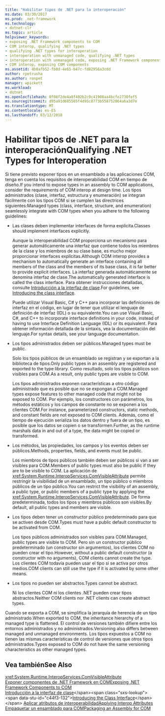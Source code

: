 ```yaml
---
title: "Habilitar tipos de .NET para la interoperación"
ms.date: 03/30/2017
ms.prod: .net-framework
ms.technology:
- dotnet-clr
ms.topic: article
helpviewer_keywords:
- exposing .NET Framework components to COM
- COM interop, qualifying .NET types
- qualifying .NET types for interoperation
- interoperation with unmanaged code, qualifying .NET types
- interoperation with unmanaged code, exposing .NET Framework components
- COM interop, exposing COM components
ms.assetid: 4b8afb52-fb8d-4e65-b47c-fd82956a3cdd
author: rpetrusha
ms.author: ronpet
manager: wpickett
ms.workload:
- dotnet
ms.openlocfilehash: 0f08f2de4a8f402b2c9c41908aa4bcfe2730fef5
ms.sourcegitcommit: d95a91d685565f4d95c8773b558752864a6a3d7e
ms.translationtype: MT
ms.contentlocale: es-ES
ms.lasthandoff: 03/12/2018
---
```

# <a name="qualifying-net-types-for-interoperation"></a><span data-ttu-id="c44f3-102">Habilitar tipos de .NET para la interoperación</span><span class="sxs-lookup"><span data-stu-id="c44f3-102">Qualifying .NET Types for Interoperation</span></span>
<span data-ttu-id="c44f3-103">Si tiene previsto exponer tipos en un ensamblado a las aplicaciones COM, tenga en cuenta los requisitos de interoperabilidad COM en tiempo de diseño.</span><span class="sxs-lookup"><span data-stu-id="c44f3-103">If you intend to expose types in an assembly to COM applications, consider the requirements of COM interop at design time.</span></span> <span data-ttu-id="c44f3-104">Los tipos administrados (clase, interfaz, estructura y enumeración) se integran fácilmente con los tipos COM si se cumplen las directrices siguientes:</span><span class="sxs-lookup"><span data-stu-id="c44f3-104">Managed types (class, interface, structure, and enumeration) seamlessly integrate with COM types when you adhere to the following guidelines:</span></span>  
  
-   <span data-ttu-id="c44f3-105">Las clases deben implementar interfaces de forma explícita.</span><span class="sxs-lookup"><span data-stu-id="c44f3-105">Classes should implement interfaces explicitly.</span></span>  
  
     <span data-ttu-id="c44f3-106">Aunque la interoperabilidad COM proporciona un mecanismo para generar automáticamente una interfaz que contiene todos los miembros de la clase y los miembros de su clase base, es mucho mejor proporcionar interfaces explícitas.</span><span class="sxs-lookup"><span data-stu-id="c44f3-106">Although COM interop provides a mechanism to automatically generate an interface containing all members of the class and the members of its base class, it is far better to provide explicit interfaces.</span></span> <span data-ttu-id="c44f3-107">La interfaz generada automáticamente se denomina interfaz de clase.</span><span class="sxs-lookup"><span data-stu-id="c44f3-107">The automatically generated interface is called the class interface.</span></span> <span data-ttu-id="c44f3-108">Para obtener instrucciones detalladas, consulte [Introducción a la interfaz de clase](com-callable-wrapper.md#introducing-the-class-interface).</span><span class="sxs-lookup"><span data-stu-id="c44f3-108">For guidelines, see [Introducing the class interface](com-callable-wrapper.md#introducing-the-class-interface).</span></span>  
  
     <span data-ttu-id="c44f3-109">Puede utilizar Visual Basic, C# y C++ para incorporar las definiciones de interfaz en el código, en lugar de tener que utilizar el lenguaje de definición de interfaz (IDL) o su equivalente.</span><span class="sxs-lookup"><span data-stu-id="c44f3-109">You can use Visual Basic, C#, and C++ to incorporate interface definitions in your code, instead of having to use Interface Definition Language (IDL) or its equivalent.</span></span> <span data-ttu-id="c44f3-110">Para obtener información detallada de la sintaxis, vea la documentación del lenguaje.</span><span class="sxs-lookup"><span data-stu-id="c44f3-110">For syntax details, see your language documentation.</span></span>  
  
-   <span data-ttu-id="c44f3-111">Los tipos administrados deben ser públicos.</span><span class="sxs-lookup"><span data-stu-id="c44f3-111">Managed types must be public.</span></span>  
  
     <span data-ttu-id="c44f3-112">Solo los tipos públicos de un ensamblado se registran y se exportan a la biblioteca de tipos.</span><span class="sxs-lookup"><span data-stu-id="c44f3-112">Only public types in an assembly are registered and exported to the type library.</span></span> <span data-ttu-id="c44f3-113">Como resultado, solo los tipos públicos son visibles para COM.</span><span class="sxs-lookup"><span data-stu-id="c44f3-113">As a result, only public types are visible to COM.</span></span>  
  
     <span data-ttu-id="c44f3-114">Los tipos administrados exponen características a otro código administrado que es posible que no se expongan a COM.</span><span class="sxs-lookup"><span data-stu-id="c44f3-114">Managed types expose features to other managed code that might not be exposed to COM.</span></span> <span data-ttu-id="c44f3-115">Por ejemplo, los constructores con parámetros, los métodos estáticos y los campos de constante no se exponen a los clientes COM.</span><span class="sxs-lookup"><span data-stu-id="c44f3-115">For instance, parameterized constructors, static methods, and constant fields are not exposed to COM clients.</span></span> <span data-ttu-id="c44f3-116">Además, como el tiempo de ejecución serializa los datos dentro y fuera de un tipo, es posible que los datos se copien o se transformen.</span><span class="sxs-lookup"><span data-stu-id="c44f3-116">Further, as the runtime marshals data in and out of a type, the data might be copied or transformed.</span></span>  
  
-   <span data-ttu-id="c44f3-117">Los métodos, las propiedades, los campos y los eventos deben ser públicos.</span><span class="sxs-lookup"><span data-stu-id="c44f3-117">Methods, properties, fields, and events must be public.</span></span>  
  
     <span data-ttu-id="c44f3-118">Los miembros de tipos públicos también deben ser públicos si van a ser visibles para COM.</span><span class="sxs-lookup"><span data-stu-id="c44f3-118">Members of public types must also be public if they are to be visible to COM.</span></span> <span data-ttu-id="c44f3-119">La aplicación de <xref:System.Runtime.InteropServices.ComVisibleAttribute> permite restringir la visibilidad de un ensamblado, un tipo público o miembros públicos de un tipo público.</span><span class="sxs-lookup"><span data-stu-id="c44f3-119">You can restrict the visibility of an assembly, a public type, or public members of a public type by applying the <xref:System.Runtime.InteropServices.ComVisibleAttribute>.</span></span> <span data-ttu-id="c44f3-120">De forma predeterminada, todos los tipos y miembros públicos son visibles.</span><span class="sxs-lookup"><span data-stu-id="c44f3-120">By default, all public types and members are visible.</span></span>  
  
-   <span data-ttu-id="c44f3-121">Los tipos deben tener un constructor público predeterminado para que se activen desde COM.</span><span class="sxs-lookup"><span data-stu-id="c44f3-121">Types must have a public default constructor to be activated from COM.</span></span>  
  
     <span data-ttu-id="c44f3-122">Los tipos públicos administrados son visibles para COM.</span><span class="sxs-lookup"><span data-stu-id="c44f3-122">Managed, public types are visible to COM.</span></span> <span data-ttu-id="c44f3-123">Pero sin un constructor público predeterminado (un constructor sin argumentos), los clientes COM no pueden crear el tipo.</span><span class="sxs-lookup"><span data-stu-id="c44f3-123">However, without a public default constructor (a constructor with no arguments), COM clients cannot create the type.</span></span> <span data-ttu-id="c44f3-124">Los clientes COM todavía pueden usar el tipo si se activa por otros medios.</span><span class="sxs-lookup"><span data-stu-id="c44f3-124">COM clients can still use the type if it is activated by some other means.</span></span>  
  
-   <span data-ttu-id="c44f3-125">Los tipos no pueden ser abstractos.</span><span class="sxs-lookup"><span data-stu-id="c44f3-125">Types cannot be abstract.</span></span>  
  
     <span data-ttu-id="c44f3-126">Ni los clientes COM ni los clientes .NET pueden crear tipos abstractos.</span><span class="sxs-lookup"><span data-stu-id="c44f3-126">Neither COM clients nor .NET clients can create abstract types.</span></span>  
  
 <span data-ttu-id="c44f3-127">Cuando se exporta a COM, se simplifica la jerarquía de herencia de un tipo administrado.</span><span class="sxs-lookup"><span data-stu-id="c44f3-127">When exported to COM, the inheritance hierarchy of a managed type is flattened.</span></span> <span data-ttu-id="c44f3-128">El control de versiones también difiere entre los entornos administrados y no administrados.</span><span class="sxs-lookup"><span data-stu-id="c44f3-128">Versioning also differs between managed and unmanaged environments.</span></span> <span data-ttu-id="c44f3-129">Los tipos expuestos a COM no tienen las mismas características de control de versiones que otros tipos administrados.</span><span class="sxs-lookup"><span data-stu-id="c44f3-129">Types exposed to COM do not have the same versioning characteristics as other managed types.</span></span>  
  
## <a name="see-also"></a><span data-ttu-id="c44f3-130">Vea también</span><span class="sxs-lookup"><span data-stu-id="c44f3-130">See Also</span></span>  
 <xref:System.Runtime.InteropServices.ComVisibleAttribute>  
 [<span data-ttu-id="c44f3-131">Exponer componentes de .NET Framework en COM</span><span class="sxs-lookup"><span data-stu-id="c44f3-131">Exposing .NET Framework Components to COM</span></span>](../../../docs/framework/interop/exposing-dotnet-components-to-com.md)  
 <span data-ttu-id="c44f3-132">[Introducción a la interfaz de clase](https://msdn.microsoft.com/library/733c0dd2-12e5-46e6-8de1-39d5b25df024(v=vs.100))</span><span class="sxs-lookup"><span data-stu-id="c44f3-132">[Introducing the Class Interface](https://msdn.microsoft.com/library/733c0dd2-12e5-46e6-8de1-39d5b25df024(v=vs.100))</span></span>  
 [<span data-ttu-id="c44f3-133">Aplicar atributos de interoperabilidad</span><span class="sxs-lookup"><span data-stu-id="c44f3-133">Applying Interop Attributes</span></span>](../../../docs/framework/interop/applying-interop-attributes.md)  
 [<span data-ttu-id="c44f3-134">Empaquetar un ensamblado para COM</span><span class="sxs-lookup"><span data-stu-id="c44f3-134">Packaging an Assembly for COM</span></span>](../../../docs/framework/interop/packaging-an-assembly-for-com.md)
